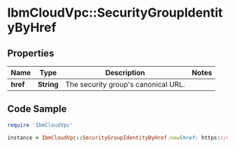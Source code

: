 # IbmCloudVpc::SecurityGroupIdentityByHref

## Properties

Name | Type | Description | Notes
------------ | ------------- | ------------- | -------------
**href** | **String** | The security group&#39;s canonical URL. | 

## Code Sample

```ruby
require 'IbmCloudVpc'

instance = IbmCloudVpc::SecurityGroupIdentityByHref.new(href: https://us-south.iaas.cloud.ibm.com/v1/security_groups/be5df5ca-12a0-494b-907e-aa6ec2bfa271)
```


